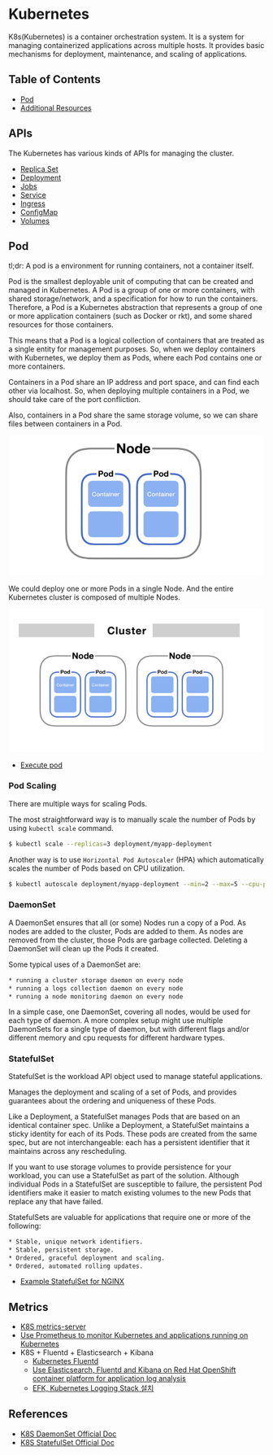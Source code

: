 # Kubernetes

K8s(Kubernetes) is a container orchestration system.
It is a system for managing containerized applications across multiple hosts.
It provides basic mechanisms for deployment, maintenance, and scaling of applications.

## Table of Contents

- [Pod](#pod)
- [Additional Resources](#additional-resources)

## APIs

The Kubernetes has various kinds of APIs for managing the cluster.

- [Replica Set](./replicaset/)
- [Deployment](./deployment/)
- [Jobs](./jobs/)
- [Service](./service/)
- [Ingress](./ingress/)
- [ConfigMap](./configmap/)
- [Volumes](./volumes/)

## Pod

tl;dr: A pod is a environment for running containers, not a container itself.

Pod is the smallest deployable unit of computing that can be created and managed in Kubernetes.
A Pod is a group of one or more containers, with shared storage/network, and a specification for how to run the containers.
Therefore, a Pod is a Kubernetes abstraction that represents a group of one or more application containers (such as Docker or rkt), and some shared resources for those containers.

This means that a Pod is a logical collection of containers that are treated as a single entity for management purposes.
So, when we deploy containers with Kubernetes, we deploy them as Pods, where each Pod contains one or more containers.

Containers in a Pod share an IP address and port space, and can find each other via localhost.
So, when deploying multiple containers in a Pod, we should take care of the port confliction.

Also, containers in a Pod share the same storage volume, so we can share files between containers in a Pod.

![Pods](./imgs/k8s_pod.png)

We could deploy one or more Pods in a single Node. And the entire Kubernetes cluster is composed of multiple Nodes.

![K8s cluster](./imgs/k8s_cluster.png)

- [Execute pod](./pod-execution/)

### Pod Scaling

There are multiple ways for scaling Pods.

The most straightforward way is to manually scale the number of Pods by using `kubectl scale` command.

```bash
$ kubectl scale --replicas=3 deployment/myapp-deployment
```

Another way is to use `Horizontal Pod Autoscaler` (HPA) which automatically scales the number of Pods based on CPU utilization.

```bash
$ kubectl autoscale deployment/myapp-deployment --min=2 --max=5 --cpu-percent=80
```

### DaemonSet

A DaemonSet ensures that all (or some) Nodes run a copy of a Pod.
As nodes are added to the cluster, Pods are added to them.
As nodes are removed from the cluster, those Pods are garbage collected.
Deleting a DaemonSet will clean up the Pods it created.

Some typical uses of a DaemonSet are:

    * running a cluster storage daemon on every node
    * running a logs collection daemon on every node
    * running a node monitoring daemon on every node

In a simple case, one DaemonSet, covering all nodes, would be used for each type of daemon.
A more complex setup might use multiple DaemonSets for a single type of daemon, but with different flags and/or different memory and cpu requests for different hardware types.

### StatefulSet

StatefulSet is the workload API object used to manage stateful applications.

Manages the deployment and scaling of a set of Pods, and provides guarantees about the ordering and uniqueness of these Pods.

Like a Deployment, a StatefulSet manages Pods that are based on an identical container spec.
Unlike a Deployment, a StatefulSet maintains a sticky identity for each of its Pods.
These pods are created from the same spec, but are not interchangeable: each has a persistent identifier that it maintains across any rescheduling.

If you want to use storage volumes to provide persistence for your workload, you can use a StatefulSet as part of the solution.
Although individual Pods in a StatefulSet are susceptible to failure, the persistent Pod identifiers make it easier to match existing volumes to the new Pods that replace any that have failed.

StatefulSets are valuable for applications that require one or more of the following:

    * Stable, unique network identifiers.
    * Stable, persistent storage.
    * Ordered, graceful deployment and scaling.
    * Ordered, automated rolling updates.

- [Example StatefulSet for NGINX](./statefulset-nginx.yaml)

## Metrics

- [K8S metrics-server](https://github.com/kubernetes-sigs/metrics-server)
- [Use Prometheus to monitor Kubernetes and applications running on Kubernetes](https://github.com/prometheus-operator/kube-prometheus)
- K8S + Fluentd + Elasticsearch + Kibana
    * [Kubernetes Fluentd](https://docs.fluentd.org/v/0.12/articles/kubernetes-fluentd)
    * [Use Elasticsearch, Fluentd and Kibana on Red Hat OpenShift container platform for application log analysis](https://www.ibm.com/docs/ko/was-liberty/nd?topic=operator-analyzing-application-logs-red-hat-openshift)
    * [EFK, Kubernetes Logging Stack 설치](https://velog.io/@seokbin/EFK-Kubernetes-Logging-Stack-%EC%84%A4%EC%B9%981)

## References

- [K8S DaemonSet Official Doc](https://kubernetes.io/docs/concepts/workloads/controllers/daemonset/)
- [K8S StatefulSet Official Doc](https://kubernetes.io/docs/concepts/workloads/controllers/statefulset/)

